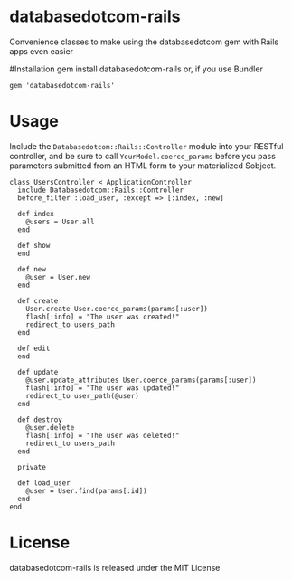 # databasedotcom-rails

Convenience classes to make using the databasedotcom gem with Rails apps even easier

#Installation
    gem install databasedotcom-rails
or, if you use Bundler

    gem 'databasedotcom-rails'
  
# Usage

Include the `Databasedotcom::Rails::Controller` module into your RESTful controller, and be sure to call `YourModel.coerce_params` before you pass parameters submitted from an HTML form to your materialized Sobject.

    class UsersController < ApplicationController
      include Databasedotcom::Rails::Controller
      before_filter :load_user, :except => [:index, :new]
  
      def index
        @users = User.all
      end
  
      def show
      end
    
      def new
        @user = User.new
      end
  
      def create
        User.create User.coerce_params(params[:user])
        flash[:info] = "The user was created!"
        redirect_to users_path
      end
  
      def edit
      end
  
      def update
        @user.update_attributes User.coerce_params(params[:user])
        flash[:info] = "The user was updated!"
        redirect_to user_path(@user)
      end
  
      def destroy
        @user.delete
        flash[:info] = "The user was deleted!"
        redirect_to users_path
      end
  
      private
  
      def load_user
        @user = User.find(params[:id])
      end
    end

# License

databasedotcom-rails is released under the MIT License